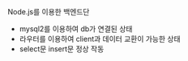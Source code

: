 Node.js를 이용한 백엔드단

- mysql2를 이용하여 db가 연결된 상태
- 라우터를 이용하여 client과 데이터 교환이 가능한 상태
- select문 insert문 정상 작동
